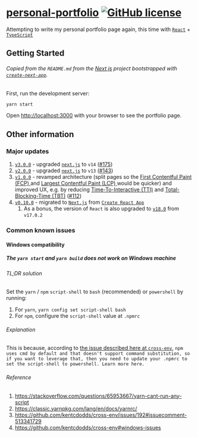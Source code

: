 # [personal-portfolio](https://htbkoo.github.io/personal-portfolio/) [![GitHub license](https://img.shields.io/badge/license-MIT-blue.svg)](https://github.com/htbkoo/personal-portfolio/blob/master/LICENSE.md)

Attempting to write my personal portfolio page again, this time with [`React`](https://github.com/facebook/react) + [`TypeScript`](https://github.com/Microsoft/TypeScript/)

## Getting Started

###### Copied from the `README.md` from the [Next.js](https://nextjs.org/) project bootstrapped with [`create-next-app`](https://github.com/vercel/next.js/tree/canary/packages/create-next-app).

First, run the development server:

```bash
yarn start
```

Open [http://localhost:3000](http://localhost:3000) with your browser to see the portfolio page.

## Other information

### Major updates
1. [`v3.0.0`](https://github.com/htbkoo/personal-portfolio/releases/tag/v2.0.0) - upgraded [`next.js`](https://nextjs.org/) to `v14` ([#175](https://github.com/htbkoo/personal-portfolio/pull/175))
1. [`v2.0.0`](https://github.com/htbkoo/personal-portfolio/releases/tag/v2.0.0) - upgraded [`next.js`](https://nextjs.org/) to `v13` ([#143](https://github.com/htbkoo/personal-portfolio/pull/143))
2. [`v1.0.0`](https://github.com/htbkoo/personal-portfolio/releases/tag/v1.0.0) - revamped architecture (split pages so the [First Contentful Paint (FCP) ](https://web.dev/fcp/) and [Largest Contentful Paint (LCP) ](https://web.dev/lcp/) would be quicker) and improved UX, e.g. by reducing [Time-To-Interactive (TTI)](https://web.dev/interactive/) and [Total-Blocking-Time (TBT)](https://web.dev/tbt/) ([#112](https://github.com/htbkoo/personal-portfolio/pull/112)) 
3. [`v0.10.0`](https://github.com/htbkoo/personal-portfolio/releases/tag/v0.10.0) - migrated to [`Next.js`](https://nextjs.org/) from [`Create React App`](https://create-react-app.dev/)
   1. As a bonus, the version of `React` is also upgraded to [`v18.0`](https://reactjs.org/blog/2022/03/29/react-v18.html) from `v17.0.2`

### Common known issues

#### Windows compatibility

##### The `yarn start` and `yarn build` does not work on Windows machine

###### TL;DR solution
Set the `yarn` / `npm` `script-shell` to `bash` (recommended) or `powershell` by running:
1. For `yarn`, `yarn config set script-shell bash`
2. For `npm`, configure the `script-shell` value at `.npmrc`

###### Explanation
This is because, according to [the issue described here at `cross-env`](https://github.com/kentcdodds/cross-env#windows-issues), `npm uses cmd by default and that doesn't support command substitution, so if you want to leverage that, then you need to update your .npmrc to set the script-shell to powershell. Learn more here.`

###### Reference
1. https://stackoverflow.com/questions/65953667/yarn-cant-run-any-script
2. https://classic.yarnpkg.com/lang/en/docs/yarnrc/
3. https://github.com/kentcdodds/cross-env/issues/192#issuecomment-513341729
4. https://github.com/kentcdodds/cross-env#windows-issues 

